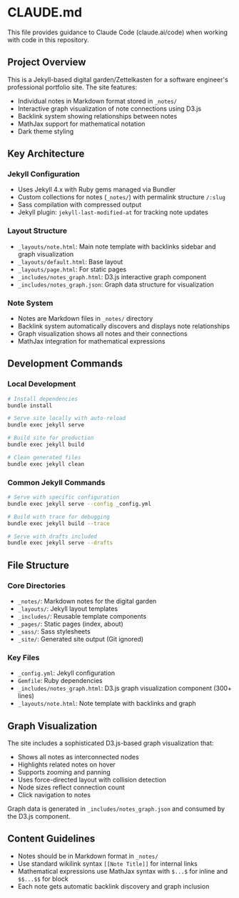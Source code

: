 # CLAUDE.md

This file provides guidance to Claude Code (claude.ai/code) when working with code in this repository.

## Project Overview

This is a Jekyll-based digital garden/Zettelkasten for a software engineer's professional portfolio site. The site features:
- Individual notes in Markdown format stored in `_notes/`
- Interactive graph visualization of note connections using D3.js
- Backlink system showing relationships between notes
- MathJax support for mathematical notation
- Dark theme styling

## Key Architecture

### Jekyll Configuration
- Uses Jekyll 4.x with Ruby gems managed via Bundler
- Custom collections for notes (`_notes/`) with permalink structure `/:slug`
- Sass compilation with compressed output
- Jekyll plugin: `jekyll-last-modified-at` for tracking note updates

### Layout Structure
- `_layouts/note.html`: Main note template with backlinks sidebar and graph visualization
- `_layouts/default.html`: Base layout
- `_layouts/page.html`: For static pages
- `_includes/notes_graph.html`: D3.js interactive graph component
- `_includes/notes_graph.json`: Graph data structure for visualization

### Note System
- Notes are Markdown files in `_notes/` directory
- Backlink system automatically discovers and displays note relationships
- Graph visualization shows all notes and their connections
- MathJax integration for mathematical expressions

## Development Commands

### Local Development
```bash
# Install dependencies
bundle install

# Serve site locally with auto-reload
bundle exec jekyll serve

# Build site for production
bundle exec jekyll build

# Clean generated files
bundle exec jekyll clean
```

### Common Jekyll Commands
```bash
# Serve with specific configuration
bundle exec jekyll serve --config _config.yml

# Build with trace for debugging
bundle exec jekyll build --trace

# Serve with drafts included
bundle exec jekyll serve --drafts
```

## File Structure

### Core Directories
- `_notes/`: Markdown notes for the digital garden
- `_layouts/`: Jekyll layout templates
- `_includes/`: Reusable template components
- `_pages/`: Static pages (index, about)
- `_sass/`: Sass stylesheets
- `_site/`: Generated site output (Git ignored)

### Key Files
- `_config.yml`: Jekyll configuration
- `Gemfile`: Ruby dependencies
- `_includes/notes_graph.html`: D3.js graph visualization component (300+ lines)
- `_layouts/note.html`: Note template with backlinks and graph

## Graph Visualization

The site includes a sophisticated D3.js-based graph visualization that:
- Shows all notes as interconnected nodes
- Highlights related notes on hover
- Supports zooming and panning
- Uses force-directed layout with collision detection
- Node sizes reflect connection count
- Click navigation to notes

Graph data is generated in `_includes/notes_graph.json` and consumed by the D3.js component.

## Content Guidelines

- Notes should be in Markdown format in `_notes/`
- Use standard wikilink syntax `[[Note Title]]` for internal links
- Mathematical expressions use MathJax syntax with `$...$` for inline and `$$...$$` for block
- Each note gets automatic backlink discovery and graph inclusion